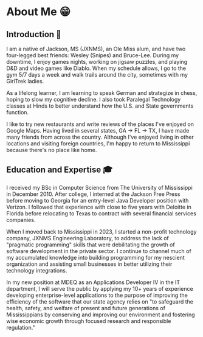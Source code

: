 # About Me 😁
## Introduction 👋
I am a native of Jackson, MS (JXNMS), an Ole Miss alum, and have two four-legged best friends: Wesley (Snipes) and Bruce-Lee. During my downtime, I enjoy games nights, working on jigsaw puzzles, and playing D&D and video games like Diablo. When my schedule allows, I go to the gym 5/7 days a week and walk trails around the city, sometimes with my GirlTrek ladies.

As a lifelong learner, I am learning to speak German and strategize in chess, hoping to slow my cognitive decline. I also took Paralegal Technology classes at Hinds to better understand how the U.S. and State governments function.

I like to try new restaurants and write reviews of the places I've enjoyed on Google Maps. Having lived in several states, GA -> FL -> TX, I have made many friends from across the country. Although I've enjoyed living in other locations and visiting foreign countries, I'm happy to return to Mississippi because there's no place like home.

## Education and Expertise 🎓
I received my BSc in Computer Science from The University of Mississippi in December 2010. After college, I interned at the Jackson Free Press before moving to Georgia for an entry-level Java Developer position with Verizon. I followed that experience with close to five years with Deloitte in Florida before relocating to Texas to contract with several financial services companies.

When I moved back to Mississippi in 2023, I started a non-profit technology company, JXNMS Engineering Laboratory, to address the lack of "pragmatic programming" skills that were debilitating the growth of software development in the private sector. I continue to channel much of my accumulated knowledge into building programming for my nescient organization and assisting small businesses in better utilizing their technology integrations.

In my new position at MDEQ as an Applications Developer IV in the IT department, I will serve the public by applying my 10+ years of experience developing enterprise-level applications to the purpose of improving the efficiency of the software that our state agency relies on "to safeguard the health, safety, and welfare of present and future generations of Mississippians by conserving and improving our environment and fostering wise economic growth through focused research and responsible regulation."
